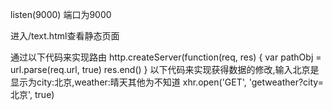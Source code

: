 listen(9000)
端口为9000

进入/text.html查看静态页面

通过以下代码来实现路由
http.createServer(function(req, res) {
    var pathObj = url.parse(req.url, true)
    res.end()
}
以下代码来实现获得数据的修改,输入北京是显示为city:北京,weather:晴天其他为不知道
xhr.open('GET', 'getweather?city=北京', true)
